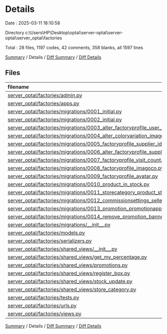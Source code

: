 # Details

Date : 2025-03-11 18:10:58

Directory c:\\Users\\HP\\Desktop\\optal\\server-optal\\server-optal\\server_optal\\factories

Total : 28 files,  1197 codes, 42 comments, 358 blanks, all 1597 lines

[Summary](results.md) / Details / [Diff Summary](diff.md) / [Diff Details](diff-details.md)

## Files
| filename | language | code | comment | blank | total |
| :--- | :--- | ---: | ---: | ---: | ---: |
| [server\_optal/factories/admin.py](/server_optal/factories/admin.py) | Python | 13 | 0 | 4 | 17 |
| [server\_optal/factories/apps.py](/server_optal/factories/apps.py) | Python | 4 | 0 | 3 | 7 |
| [server\_optal/factories/migrations/0001\_initial.py](/server_optal/factories/migrations/0001_initial.py) | Python | 54 | 1 | 7 | 62 |
| [server\_optal/factories/migrations/0002\_initial.py](/server_optal/factories/migrations/0002_initial.py) | Python | 21 | 1 | 7 | 29 |
| [server\_optal/factories/migrations/0003\_alter\_factoryprofile\_user\_alter\_product\_sizes.py](/server_optal/factories/migrations/0003_alter_factoryprofile_user_alter_product_sizes.py) | Python | 20 | 1 | 6 | 27 |
| [server\_optal/factories/migrations/0004\_alter\_colorvariation\_image.py](/server_optal/factories/migrations/0004_alter_colorvariation_image.py) | Python | 12 | 1 | 6 | 19 |
| [server\_optal/factories/migrations/0005\_factoryprofile\_supplier\_id.py](/server_optal/factories/migrations/0005_factoryprofile_supplier_id.py) | Python | 13 | 1 | 6 | 20 |
| [server\_optal/factories/migrations/0006\_alter\_factoryprofile\_supplier\_id.py](/server_optal/factories/migrations/0006_alter_factoryprofile_supplier_id.py) | Python | 12 | 1 | 6 | 19 |
| [server\_optal/factories/migrations/0007\_factoryprofile\_visit\_count.py](/server_optal/factories/migrations/0007_factoryprofile_visit_count.py) | Python | 12 | 1 | 6 | 19 |
| [server\_optal/factories/migrations/0008\_factoryprofile\_imagoco.py](/server_optal/factories/migrations/0008_factoryprofile_imagoco.py) | Python | 12 | 1 | 6 | 19 |
| [server\_optal/factories/migrations/0009\_factoryprofile\_avatar.py](/server_optal/factories/migrations/0009_factoryprofile_avatar.py) | Python | 12 | 1 | 6 | 19 |
| [server\_optal/factories/migrations/0010\_product\_in\_stock.py](/server_optal/factories/migrations/0010_product_in_stock.py) | Python | 12 | 1 | 6 | 19 |
| [server\_optal/factories/migrations/0011\_storecategory\_product\_store\_category.py](/server_optal/factories/migrations/0011_storecategory_product_store_category.py) | Python | 21 | 1 | 6 | 28 |
| [server\_optal/factories/migrations/0012\_commissionsettings\_sellercommission.py](/server_optal/factories/migrations/0012_commissionsettings_sellercommission.py) | Python | 23 | 1 | 6 | 30 |
| [server\_optal/factories/migrations/0013\_promotion\_promotionapplication\_productpromotion.py](/server_optal/factories/migrations/0013_promotion_promotionapplication_productpromotion.py) | Python | 43 | 1 | 6 | 50 |
| [server\_optal/factories/migrations/0014\_remove\_promotion\_banner\_image\_and\_more.py](/server_optal/factories/migrations/0014_remove_promotion_banner_image_and_more.py) | Python | 19 | 1 | 6 | 26 |
| [server\_optal/factories/migrations/\_\_init\_\_.py](/server_optal/factories/migrations/__init__.py) | Python | 0 | 0 | 1 | 1 |
| [server\_optal/factories/models.py](/server_optal/factories/models.py) | Python | 126 | 1 | 42 | 169 |
| [server\_optal/factories/serializers.py](/server_optal/factories/serializers.py) | Python | 83 | 1 | 38 | 122 |
| [server\_optal/factories/shared\_views/\_\_init\_\_.py](/server_optal/factories/shared_views/__init__.py) | Python | 0 | 0 | 1 | 1 |
| [server\_optal/factories/shared\_views/get\_my\_percentage.py](/server_optal/factories/shared_views/get_my_percentage.py) | Python | 15 | 0 | 4 | 19 |
| [server\_optal/factories/shared\_views/promotions.py](/server_optal/factories/shared_views/promotions.py) | Python | 15 | 1 | 6 | 22 |
| [server\_optal/factories/shared\_views/register\_box.py](/server_optal/factories/shared_views/register_box.py) | Python | 135 | 16 | 38 | 189 |
| [server\_optal/factories/shared\_views/stock\_update.py](/server_optal/factories/shared_views/stock_update.py) | Python | 18 | 0 | 4 | 22 |
| [server\_optal/factories/shared\_views/store\_category.py](/server_optal/factories/shared_views/store_category.py) | Python | 47 | 1 | 20 | 68 |
| [server\_optal/factories/tests.py](/server_optal/factories/tests.py) | Python | 1 | 1 | 2 | 4 |
| [server\_optal/factories/urls.py](/server_optal/factories/urls.py) | Python | 50 | 0 | 10 | 60 |
| [server\_optal/factories/views.py](/server_optal/factories/views.py) | Python | 404 | 7 | 99 | 510 |

[Summary](results.md) / Details / [Diff Summary](diff.md) / [Diff Details](diff-details.md)